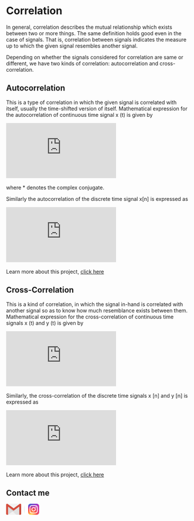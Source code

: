 # Correlation
In general, correlation describes the mutual relationship which exists between two or more things. The same definition holds good even in the case of signals. That is, correlation between signals indicates the measure up to which the given signal resembles another signal. 

Depending on whether the signals considered for correlation are same or different, we have two kinds of correlation: autocorrelation and cross-correlation.

## Autocorrelation
This is a type of correlation in which the given signal is correlated with itself, usually the time-shifted version of itself. Mathematical expression for the autocorrelation of continuous time signal x (t) is given by

![](https://latex.codecogs.com/gif.latex?Rxx%28%5Ctau%20%29%20%3D%20%5Cint_%7B-%5Cinfty%20%7D%5E%7B%5Cinfty%20%7D%20x%28t%29x%5E*%28t%20-%20%5Ctau%20%29dt)

where * denotes the complex conjugate.

Similarly the autocorrelation of the discrete time signal x[n] is expressed as

![](https://latex.codecogs.com/gif.latex?Rxx%5Bm%5D%20%3D%20%5Csum_%7Bn%3D-%5Cinfty%7D%5E%7B%5Cinfty%7Dx%5Bn%5Dx%5E*%5Bn-m%5D)

Learn more about this project, [click here](https://github.com/Jefferson-Lopes/Correlator/tree/master/Autocorrelation)

## Cross-Correlation
This is a kind of correlation, in which the signal in-hand is correlated with another signal so as to know how much resemblance exists between them. Mathematical expression for the cross-correlation of continuous time signals x (t) and y (t) is given by

![](https://latex.codecogs.com/gif.latex?Rxy%28%5Ctau%29%3D%5Cint_%7B-%5Cinfty%7D%5E%7B%5Cinfty%7Dx%28t%29y%5E*%28t-%5Ctau%29dt)

Similarly, the cross-correlation of the discrete time signals x [n] and y [n] is expressed as

![](https://latex.codecogs.com/gif.latex?Rxy%5Bm%5D%20%3D%20%5Csum_%7Bn%3D-%5Cinfty%7D%5E%7B%5Cinfty%7Dx%5Bn%5Dy%5E*%5Bn-m%5D)

Learn more about this project, [click here](https://github.com/Jefferson-Lopes/Correlator/tree/master/Cross_correlation)

## Contact me
[![](Output_files/gmail.png)](mailto:jefferson.lopes@ee.ufcg.edu.br?subject=[GitHub]%20FPGA%20-%20correlation) ![](Output_files/separador.png) [![](Output_files/insta.png)](https://instagram.com/jeff.777.lopes?igshid=1i5gr7ch0bvkd)

